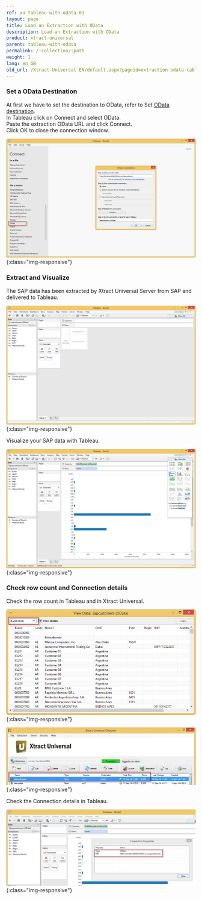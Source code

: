 ```yaml
---
ref: xu-tableau-with-odata-01
layout: page
title: Load an Extraction with OData
description: Load an Extraction with OData
product: xtract-universal
parent: tableau-with-odata
permalink: /:collection/:path
weight: 1
lang: en_GB
old_url: /Xtract-Universal-EN/default.aspx?pageid=extraction-odata-tableau
---
```

### Set a OData Destination
At first we have to set the destination to OData, refer to Set [OData destination](..odata/set-odata-destination).<br>
In Tableau click on Connect and select OData.<br>
Paste the extraction OData URL and click Connect.<br>
Click OK to close the connection window.

![Tableau-Connect-OData](/img/content/Tableau-Connect-OData.png){:class="img-responsive"}


### Extract and Visualize
The SAP data has been extracted by Xtract Universal Server from SAP and delivered to Tableau.

![Tableau-Data-Extracted](/img/content/Tableau-Data-Extracted.png){:class="img-responsive"}

Visualize your SAP data with Tableau.

![Tableau-Data-Chart](/img/content/Tableau-Data-Chart.png){:class="img-responsive"}

### Check row count and Connection details
Check the row count in Tableau and in Xtract Universal.

![Tableau-RowCount](/img/content/Tableau-RowCount.png){:class="img-responsive"}

![XU-OData-Extraction-Result](/img/content/XU-OData-Extraction-Result.png){:class="img-responsive"}

Check the Connection details in Tableau.

![Tableau-Connection-Property](/img/content/Tableau-Connection-Property.png){:class="img-responsive"}